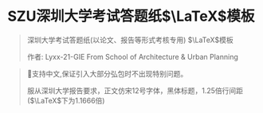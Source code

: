 # SZU深圳大学考试答题纸$\LaTeX$模板

> 深圳大学考试答题纸(以论文、报告等形式考核专用) $\LaTeX$模板
>
> 作者: Lyxx-21-GIE From School of Architecture & Urban Planning

> :bookmark_tabs:支持中文,保证引入大部分弘包时不出现特别问题。
>
> 服从深圳大学报告要求，正文仿宋12号字体，黑体标题，1.25倍行间距($\LaTeX$下为1.1666倍)



